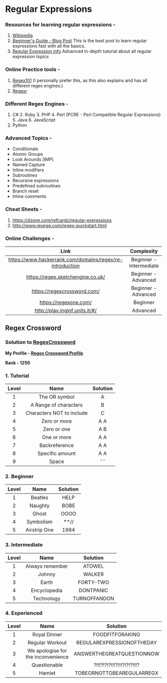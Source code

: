 # Regular Expressions

### Resources for learning regular expressions -

1. [Wikipedia](https://en.wikipedia.org/wiki/Regular_expression)
2. [Beginner's Guide - Blog Post](https://carlalexander.ca/beginners-guide-regular-expressions/)
    This is the best post to learn regular expressions fast with all the basics.
3. [Regular Expression info](http://www.regular-expressions.info/tutorial.html)
    Advanced in-depth tutorial about all regular expression topics

### Online Practice tools - 

1. [Regex101](https://regex101.com/) (I personally prefer this, as this also explains and has all different regex engines.)
2. [Regexr](https://regexr.com)

### Different Regex Engines -

  1. C#
	2. Ruby
	3. PHP
	4. Perl (PCRE - Perl Compatible Regular Expressions)
	5. Java
	6. JavaScript
  7. Python
  
### Advanced Topics -

  * Conditionals
  * Atomic Groups
  * Look Arounds [IMP]
  * Named Capture
  * Inline modifiers
  * Subroutines
  * Recursive expressions
  * Predefined subroutines
  * Branch reset
  * Inline comments
  
### Cheat Sheets -

1. https://dzone.com/refcardz/regular-expressions
2. http://www.rexegg.com/regex-quickstart.html


### Online Challenges -

Link | Complexity
:---:|:---------:
https://www.hackerrank.com/domains/regex/re-introduction | Beginner - Intermediate
https://regex.sketchengine.co.uk/ | Beginner - Advanced
https://regexcrossword.com/ | Beginner - Advanced
https://regexone.com/ | Beginner
http://play.inginf.units.it/#/ | Advanced


## Regex Crossword

### Solution to **[RegexCrossword](https://regexcrossword.com/)**

**My Profile - [Regex Crossword Profile](https://regexcrossword.com/profile/38485)**

**Rank - 1250**

### 1. Tutorial

Level | Name | Solution
:----:|:----:|:--------:
1 | The OR symbol | A
2 | A Range of characters | B
3 | Characters NOT to include | C
4 | Zero or more | A A
5 | Zero or one | A B
6 | One or more | A A
7 | Backreference | A A
8 | Specific amount | A A
9 | Space | ' '


### 2. Beginner

Level | Name | Solution
:----:|:----:|:--------:
1 | Beatles | HELP
2 | Naughty | BOBE
3 | Ghost | OOOO
4 | Symbolism | \*\*//
5 | Airstrip One | 1984

### 3. Intermediate

Level | Name | Solution
:----:|:----:|:--------:
1 | Always remember | ATOWEL
2 | Johnny | WALKER
3 | Earth | FORTY-TWO 
4 | Encyclopedia | DONTPANIC
5 | Technology | TURNOFFANDON

### 4. Experienced

Level | Name | Solution
:----:|:----:|:--------:
1 | Royal Dinner | FOODFITFORAKING
2 | Regular Workout | REGULAREXPRESSIONOFTHEDAY
3 | We apologise for the inconvenience | ANSWERTHEGREATQUESTIONNOW
4 | Questionable | ?!!!?!?!?!!!?!!!?!?!?!!!?
5 | Hamlet | TOBEORNOTTOBEAREGULARREGX
